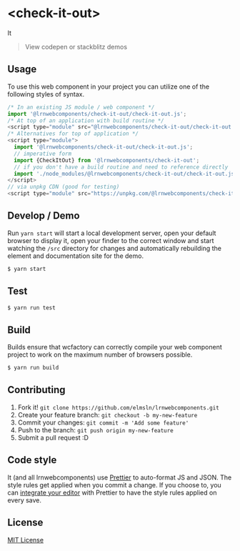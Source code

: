 # &lt;check-it-out&gt;

It
> View codepen or stackblitz demos

## Usage
To use this web component in your project you can utilize one of the following styles of syntax.

```js
/* In an existing JS module / web component */
import '@lrnwebcomponents/check-it-out/check-it-out.js';
/* At top of an application with build routine */
<script type="module" src="@lrnwebcomponents/check-it-out/check-it-out.js"></script>
/* Alternatives for top of application */
<script type="module">
  import '@lrnwebcomponents/check-it-out/check-it-out.js';
  // imperative form
  import {CheckItOut} from '@lrnwebcomponents/check-it-out';
  // if you don't have a build routine and need to reference directly
  import './node_modules/@lrnwebcomponents/check-it-out/check-it-out.js';
</script>
// via unpkg CDN (good for testing)
<script type="module" src="https://unpkg.com/@lrnwebcomponents/check-it-out/check-it-out.js"></script>
```

## Develop / Demo
Run `yarn start` will start a local development server, open your default browser to display it, open your finder to the correct window and start watching the `/src` directory for changes and automatically rebuilding the element and documentation site for the demo.
```bash
$ yarn start
```

## Test

```bash
$ yarn run test
```

## Build
Builds ensure that wcfactory can correctly compile your web component project to
work on the maximum number of browsers possible.
```bash
$ yarn run build
```

## Contributing

1. Fork it! `git clone https://github.com/elmsln/lrnwebcomponents.git`
2. Create your feature branch: `git checkout -b my-new-feature`
3. Commit your changes: `git commit -m 'Add some feature'`
4. Push to the branch: `git push origin my-new-feature`
5. Submit a pull request :D

## Code style

It (and all lrnwebcomponents) use [Prettier][prettier] to auto-format JS and JSON.  The style rules get applied when you commit a change.  If you choose to, you can [integrate your editor][prettier-ed] with Prettier to have the style rules applied on every save.

[prettier]: https://github.com/prettier/prettier/
[prettier-ed]: https://github.com/prettier/prettier/#editor-integration
[polyserve]: https://github.com/Polymer/polyserve
[web-component-tester]: https://github.com/Polymer/web-component-tester

## License
[MIT License](http://opensource.org/licenses/MIT)